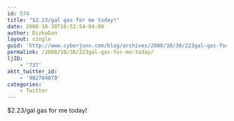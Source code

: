```yaml
---
id: 574
title: "$2.23/gal gas for me today!"
date: 2008-10-30T16:52:54-04:00
author: DizkoDan
layout: single
guid: 'http://www.cyberjunx.com/blog/archives/2008/10/30/223gal-gas-for-me-today/'
permalink: /2008/10/30/223gal-gas-for-me-today/
ljID:
    - '737'
aktt_twitter_id:
    - '982784070'
categories:
    - Twitter
---
```


$2.23/gal gas for me today!